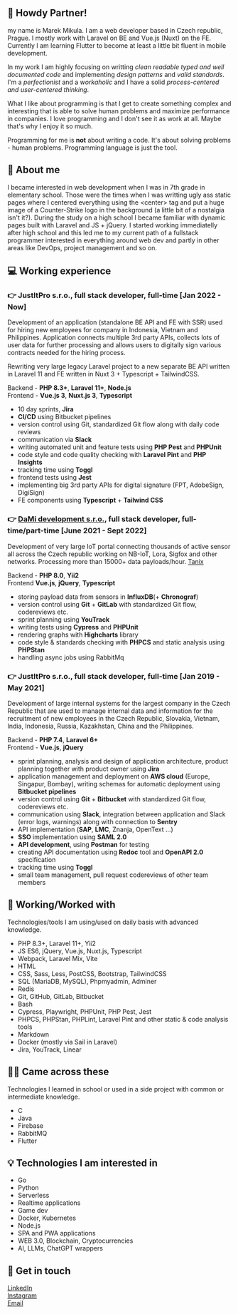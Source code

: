 ## 🤠 Howdy Partner!

my name is Marek Mikula. I am a web developer based in Czech republic, Prague. I mostly work with Laravel on BE and Vue.js (Nuxt) on the FE. Currently I am learning Flutter to become at least a little bit fluent in mobile development.

In my work I am highly focusing on writting *clean readable typed and well documented code* and implementing *design patterns* and *valid standards*. I'm a *perfectionist* and a *workaholic* and I have a solid *process-centered and user-centered thinking*.

What I like about programming is that I get to create something complex and interesting that is able to solve human problems and maximize performance in companies. I love programming and I don't see it as work at all. Maybe that's why I enjoy it so much.

Programming for me is **not** about writing a code. It's about solving problems - human problems. Programming language is just the tool.

## 🧙 About me

I became interested in web development when I was in 7th grade in elementary school. Those were the times when I was writting ugly ass static pages where I centered everything using the \<center\> tag and put a huge image of a Counter-Strike logo in the background (a little bit of a nostalgia isn't it?). During the study on a high school I became familiar with dynamic pages built with Laravel and JS + jQuery. I started working immediatelly after high school and this led me to my current path of a fullstack programmer interested in everything around web dev and partly in other areas like DevOps, project management and so on.

## 💻 Working experience

### 👉 JustItPro s.r.o., full stack developer, full-time \[Jan 2022 - Now\]

Development of an application (standalone BE API and FE with SSR) used for hiring new employees for company in Indonesia, Vietnam and Philippines. Application connects multiple 3rd party APIs, collects lots of user data for further processing and allows users to digitally sign various contracts needed for the hiring process.

Rewriting very large legacy Laravel project to a new separate BE API written in Laravel 11 and FE written in Nuxt 3 + Typescript + TailwindCSS.

Backend - **PHP 8.3+**, **Laravel 11+**, **Node.js**<br>
Frontend - **Vue.js 3**, **Nuxt.js 3**, **Typescript**

- 10 day sprints, **Jira**
- **CI/CD** using Bitbucket pipelines
- version control using Git, standardized Git flow along with daily code reviews
- communication via **Slack**
- writing automated unit and feature tests using **PHP Pest** and **PHPUnit**
- code style and code quality checking with **Laravel Pint** and **PHP Insights**
- tracking time using **Toggl**
- frontend tests using **Jest**
- implementing big 3rd party APIs for digital signature (FPT, AdobeSign, DigiSign)
- FE components using **Typescript** + **Tailwind CSS**

### 👉 [DaMi development s.r.o.](https://www.damidev.com/), full stack developer, full-time/part-time \[June 2021 - Sept 2022\]

Development of very large IoT portal connecting thousands of active sensor all across the Czech republic working on NB-IoT, Lora, Sigfox and other networks. Processing more than 15000+ data payloads/hour. [Tanix](https://tanix.cz/)

Backend - **PHP 8.0**, **Yii2**<br>
Frontend **Vue.js**, **jQuery**, **Typescript**

- storing payload data from sensors in **InfluxDB**(+ **Chronograf**)
- version control using **Git** + **GitLab** with standardized Git flow, codereviews etc.
- sprint planning using **YouTrack**
- writing tests using **Cypress** and **PHPUnit**
- rendering graphs with **Highcharts** library
- code style & standards checking with **PHPCS** and static analysis using **PHPStan**
- handling async jobs using RabbitMq

### 👉 JustItPro s.r.o., full stack developer, full-time \[Jan 2019 - May 2021\]

Development of large internal systems for the largest company in the Czech Republic that are used to manage internal data and information for the recruitment of new employees in the Czech Republic, Slovakia, Vietnam, India, Indonesia, Russia, Kazakhstan, China and the Philippines.

Backend - **PHP 7.4**, **Laravel 6+**<br>
Frontend - **Vue.js**, **jQuery**

- sprint planning, analysis and design of application architecture, product planning together with product owner using **Jira**
- application management and deployment on **AWS cloud** (Europe, Singapur, Bombay), writing schemas for automatic deployment using **Bitbucket pipelines**
- version control using **Git** + **Bitbucket** with standardized Git flow, codereviews etc.
- communication using **Slack**, integration between application and Slack (error logs, warnings) along with connection to **Sentry**
- API implementation (**SAP**, **LMC**, Znanja, OpenText ...)
- **SSO** implementation using **SAML 2.0**
- **API development**, using **Postman** for testing
- creating API documentation using **Redoc** tool and **OpenAPI 2.0** specification
- tracking time using **Toggl**
- small team management, pull request codereviews of other team members

## 💪 Working/Worked with

Technologies/tools I am using/used on daily basis with advanced knowledge.
  
- PHP 8.3+, Laravel 11+, Yii2
- JS ES6, jQuery, Vue.js, Nuxt.js, Typescript
- Webpack, Laravel Mix, Vite
- HTML
- CSS, Sass, Less, PostCSS, Bootstrap, TailwindCSS
- SQL (MariaDB, MySQL), Phpmyadmin, Adminer
- Redis
- Git, GitHub, GitLab, Bitbucket
- Bash
- Cypress, Playwright, PHPUnit, PHP Pest, Jest
- PHPCS, PHPStan, PHPLint, Laravel Pint and other static & code analysis tools
- Markdown
- Docker (mostly via Sail in Laravel)
- Jira, YouTrack, Linear

## 👨‍🦯 Came across these

Technologies I learned in school or used in a side project with common or intermediate knowledge.
  
- C
- Java
- Firebase
- RabbitMQ
- Flutter

## 💡 Technologies I am interested in

- Go
- Python
- Serverless
- Realtime applications
- Game dev
- Docker, Kubernetes
- Node.js
- SPA and PWA applications
- WEB 3.0, Blockchain, Cryptocurrencies
- AI, LLMs, ChatGPT wrappers

## 📩 Get in touch

[LinkedIn](https://www.linkedin.com/in/marek-mikula/)<br/>
[Instagram](https://www.instagram.com/susboycore/)<br/>
[Email](mailto:marek.mikula01@gmail.com)
